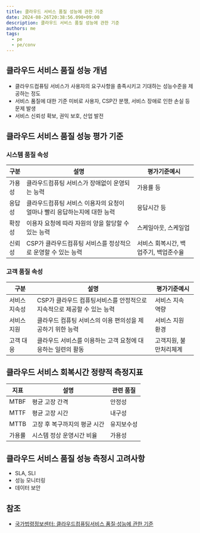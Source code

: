 ```yaml
---
title: 클라우드 서비스 품질 성능에 관한 기준
date: 2024-08-26T20:38:56.090+09:00
description: 클라우드 서비스 품질 성능에 관한 기준
authors: me
tags: 
  - pe
  - pe/conv 
---
```


## 클라우드 서비스 품질 성능 개념

- 클라우드컴퓨팅 서비스가 사용자의 요구사항을 충족시키고 기대하는 성능수준을 제공하는 정도
- 서비스 품질에 대한 기준 미비로 사용자, CSP간 분쟁, 서비스 장애로 인한 손실 등 문제 발생
- 서비스 신뢰성 확보, 권익 보호, 산업 발전

## 클라우드 서비스 품질 성능 평가 기준

### 시스템 품질 속성

| 구분 | 설명 | 평가기준예시 |
| --- | --- | --- |
| 가용성 | 클라우드컴퓨팅 서비스가 장애없이 운영되는 능력 | 가용률 등 |
| 응답성 | 클라우드컴퓨팅 서비스 이용자의 요청이 얼마나 빨리 응답하는지에 대한 능력 | 응답시간 등 |
| 확장성 | 이용자 요청에 따라 자원의 양을 할당할 수 있는 능력 | 스케일아웃, 스케일업 |
| 신뢰성 | CSP가 클라우드컴퓨팅 서비스를 정상적으로 운영할 수 있는 능력 | 서비스 회복시간, 백업주기, 백업준수율 |

### 고객 품질 속성

| 구분 | 설명 | 평가기준예시 |
| --- | --- | --- |
| 서비스 지속성 | CSP가 클라우드 컴퓨팅서비스를 안정적으로 지속적으로 제공할 수 있는 능력 | 서비스 지속 역량 |
| 서비스 지원 | 클라우드 컴퓨팅 서비스의 이용 편의성을 제공하기 위한 능력 | 서비스 지원 환경 |
| 고객 대응 | 클라우드 서비스를 이용하는 고객 요청에 대응하는 일련의 활동 | 고객지원, 불만처리체계 |

## 클라우드 서비스 회복시간 정량적 측정지표

| 지표 | 설명 | 관련 품질 |
| --- | --- | --- |
| MTBF | 평균 고장 간격 | 안정성 |
| MTTF | 평균 고장 시간 | 내구성 |
| MTTB | 고장 후 복구까지의 평균 시간 | 유지보수성 |
| 가용률 | 시스템 정상 운영시간 비율 | 가용성 |

## 클라우드 서비스 품질 성능 측정시 고려사항

- SLA, SLI
- 성능 모니터링
- 데이터 보안

## 참조

- [국가법령정보센터: 클라우드컴퓨팅서비스 품질·성능에 관한 기준](https://law.go.kr/%ed%96%89%ec%a0%95%ea%b7%9c%ec%b9%99/%ed%81%b4%eb%9d%bc%ec%9a%b0%eb%93%9c%ec%bb%b4%ed%93%a8%ed%8c%85%ec%84%9c%eb%b9%84%ec%8a%a4%ed%92%88%ec%a7%88%c2%b7%ec%84%b1%eb%8a%a5%ec%97%90%ea%b4%80%ed%95%9c%ea%b8%b0%ec%a4%80)
